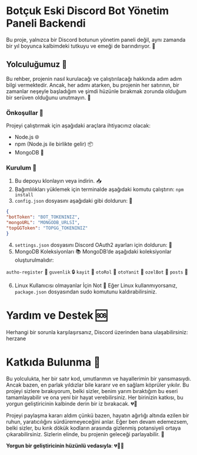 # Botçuk Eski  Discord Bot Yönetim Paneli Backendi

Bu proje, yalnızca bir Discord botunun yönetim paneli değil, aynı zamanda bir yıl boyunca kalbimdeki tutkuyu ve emeği de barındırıyor. 💖

## Yolculuğumuz 🚀

Bu rehber, projenin nasıl kurulacağı ve çalıştırılacağı hakkında adım adım bilgi vermektedir. Ancak, her adımı atarken, bu projenin her satırının, bir zamanlar neşeyle başladığım ve şimdi hüzünle bırakmak zorunda olduğum bir serüven olduğunu unutmayın. 🥀

### Önkoşullar 📜

Projeyi çalıştırmak için aşağıdaki araçlara ihtiyacınız olacak:

- Node.js 🌐
- npm (Node.js ile birlikte gelir) 📦
- MongoDB 🍃

### Kurulum 🔧

1. Bu depoyu klonlayın veya indirin. 📥
2. Bağımlılıkları yüklemek için terminalde aşağıdaki komutu çalıştırın:
```npm install```
3. `config.json` dosyasını aşağıdaki gibi doldurun: 📝

```json
{
"botToken": "BOT_TOKENINIZ",
"mongoURL": "MONGODB_URLSİ",
"topGGToken": "TOPGG_TOKENINIZ"
}
```
4. `settings.json` dosyasını Discord OAuth2 ayarları için doldurun: 🔑
5. MongoDB Koleksiyonları 📚
MongoDB’de aşağıdaki koleksiyonlar oluşturulmalıdır:

`autho-register` 📝 
`guvenlik` 🔒 
`kayit` 📇 
`otoRol` 🤖 
`otoYanit` 💬 
`ozelBot` 🌟 
`posts` 📰 

6. Linux Kullanıcısı olmayanlar İçin Not 🐧
Eğer Linux kullanmıyorsanız, `package.json`  dosyasından sudo komutunu kaldırabilirsiniz.


# Yardım ve Destek 🆘
Herhangi bir sorunla karşılaşırsanız, Discord üzerinden bana ulaşabilirsiniz: herzane

# Katkıda Bulunma 🤲

Bu yolculukta, her bir satır kod, umutlarımın ve hayallerimin bir yansımasıydı. Ancak bazen, en parlak yıldızlar bile kararır ve en sağlam köprüler yıkılır. Bu projeyi sizlere bırakıyorum, belki sizler, benim yarım bıraktığım bu eseri tamamlayabilir ve ona yeni bir hayat verebilirsiniz. Her birinizin katkısı, bu yorgun geliştiricinin kalbinde derin bir iz bırakacak. 💔🥀

Projeyi paylaşma kararı aldım çünkü bazen, hayatın ağırlığı altında ezilen bir ruhun, yaratıcılığını sürdüremeyeceğini anlar. Eğer ben devam edemezsem, belki sizler, bu kırık dökük kodların arasında gizlenmiş potansiyeli ortaya çıkarabilirsiniz. Sizlerin elinde, bu projenin geleceği parlayabilir. 🌟

**Yorgun bir geliştiricinin hüzünlü vedasıyla**: 💔🥀💖
